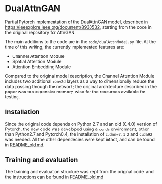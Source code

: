 # DualAttnGAN
Partial Pytorch implementation of the DualAttnGAN model, described in https://ieeexplore.ieee.org/document/8930532, starting from the code in the original repository for AttnGAN.

The main additions to the code are in the `code/dualAttnModel.py` file.
At the time of this writing, the currently implemented features are:
- Channel Attention Module
- Spatial Attention Module
- Attention Embedding Module

Compared to the original model description, the Channel Attention Module includes two additional `conv2d` layers as a way to dimensionally reduce the data passing through the network; the original architecture described in the paper was too expensive memory-wise for the resources available for testing.

## Installation

Since the original code depends on Python 2.7 and an old (0.4.0) version of Pytorch, the new code was developed using a `conda` environment; other than Python2.7 and Pytorch0.4, the installation of `cudnn=7.1.2` and `cuda92` was needed. All the other dependecies were kept intact, and can be found in [README_old.md](README_old.md).

## Training and evaluation

The training and evaluation structure was kept from the original code, and the instructions can be found in [README_old.md](README_old.md)
